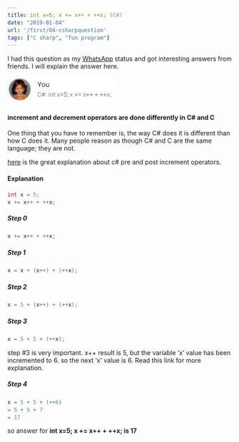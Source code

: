 ```yaml
---
title: int x=5; x += x++ + ++x; (C#)
date: "2019-01-04"
url: '/first/04-csharpquestion'
tags: ["C sharp", "fun program"]
---
```


I had this question as my [WhatsApp](https://www.whatsapp.com/) status and got interesting answers from friends. I will explain the answer here.

![C# question as WhatsApp status](./question.jpg)

#### increment and decrement operators are done differently in C# and C

One thing that you have to remember is, the way C# does it is different than how C does it. Many people reason as though C# and C are the same language; they are not.

[here](http://stackoverflow.com/questions/3346450/what-is-the-difference-between-i-and-i/3346729#3346729) is the great explanation about c# pre and post increment operators.

#### Explanation

```csharp
int x = 5;
x += x++ + ++x;
```

##### Step 0

```csharp
x += x++ + ++x;
```

##### Step 1

```csharp
x = x + (x++) + (++x);
```

##### Step 2

```csharp
x = 5 + (x++) + (++x);
```

##### Step 3

```csharp
x = 5 + 5 + (++x);
```

step #3 is very important. x++ result is 5, but the variable ‘x’ value has been incremented to 6. so the next ‘x’ value is 6. Read this link for more explanation.

##### Step 4

```csharp
x = 5 + 5 + (++6)
= 5 + 5 + 7
= 17
```

so answer for **int x=5; x += x++ + ++x; is 17**
